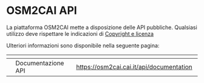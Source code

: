 # OSM2CAI API

La piattaforma OSM2CAI mette a disposizione delle API pubbliche. Qualsiasi utilizzo deve rispettare le indicazioni di [Copyright e licenza](../informazioni-legali/copyright-e-licenza.md)

Ulteriori informazioni sono disponibile nella seguente pagina:



<table data-view="cards"><thead><tr><th></th><th></th><th></th><th data-hidden data-card-target data-type="content-ref"></th><th data-hidden data-card-cover data-type="files"></th></tr></thead><tbody><tr><td></td><td>Documentazione API</td><td></td><td><a href="https://osm2cai.cai.it/api/documentation">https://osm2cai.cai.it/api/documentation</a></td><td><a href="../.gitbook/assets/Path_2938 (1).png">Path_2938 (1).png</a></td></tr></tbody></table>

